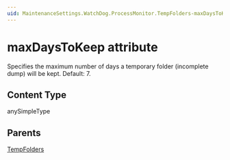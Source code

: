 ```yaml
---
uid: MaintenanceSettings.WatchDog.ProcessMonitor.TempFolders-maxDaysToKeep
---
```


# maxDaysToKeep attribute

Specifies the maximum number of days a temporary folder (incomplete dump) will be kept. Default: 7.

## Content Type

anySimpleType

## Parents

[TempFolders](xref:MaintenanceSettings.WatchDog.ProcessMonitor.TempFolders)
